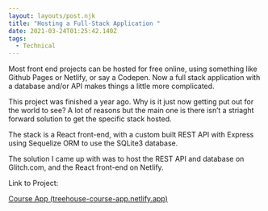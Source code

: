```yaml
---
layout: layouts/post.njk
title: "Hosting a Full-Stack Application "
date: 2021-03-24T01:25:42.140Z
tags:
  - Technical
---
```

Most front end projects can be hosted for free online, using something like Github Pages or Netlify, or say a Codepen. Now a full stack application with a database and/or API makes things a little more complicated. 

This project was finished a year ago. Why is it just now getting put out for the world to see? A lot of reasons but the main one is there isn’t a striaght forward solution to get the specific stack hosted. 

The stack is a React front-end, with a custom built REST API with Express using Sequelize ORM to use the SQLite3 database.

The solution I came up with was to host the REST API and database on Glitch.com, and the React front-end on Netlify. 

Link to Project: <!--StartFragment-->

[Course App (treehouse-course-app.netlify.app)](https://treehouse-course-app.netlify.app/)

<!--EndFragment-->